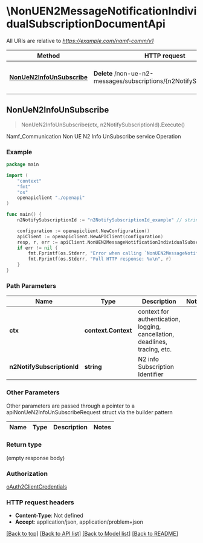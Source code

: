 # \NonUEN2MessageNotificationIndividualSubscriptionDocumentApi

All URIs are relative to *https://example.com/namf-comm/v1*

Method | HTTP request | Description
------------- | ------------- | -------------
[**NonUeN2InfoUnSubscribe**](NonUEN2MessageNotificationIndividualSubscriptionDocumentApi.md#NonUeN2InfoUnSubscribe) | **Delete** /non-ue-n2-messages/subscriptions/{n2NotifySubscriptionId} | Namf_Communication Non UE N2 Info UnSubscribe service Operation



## NonUeN2InfoUnSubscribe

> NonUeN2InfoUnSubscribe(ctx, n2NotifySubscriptionId).Execute()

Namf_Communication Non UE N2 Info UnSubscribe service Operation

### Example

```go
package main

import (
    "context"
    "fmt"
    "os"
    openapiclient "./openapi"
)

func main() {
    n2NotifySubscriptionId := "n2NotifySubscriptionId_example" // string | N2 info Subscription Identifier

    configuration := openapiclient.NewConfiguration()
    apiClient := openapiclient.NewAPIClient(configuration)
    resp, r, err := apiClient.NonUEN2MessageNotificationIndividualSubscriptionDocumentApi.NonUeN2InfoUnSubscribe(context.Background(), n2NotifySubscriptionId).Execute()
    if err != nil {
        fmt.Fprintf(os.Stderr, "Error when calling `NonUEN2MessageNotificationIndividualSubscriptionDocumentApi.NonUeN2InfoUnSubscribe``: %v\n", err)
        fmt.Fprintf(os.Stderr, "Full HTTP response: %v\n", r)
    }
}
```

### Path Parameters


Name | Type | Description  | Notes
------------- | ------------- | ------------- | -------------
**ctx** | **context.Context** | context for authentication, logging, cancellation, deadlines, tracing, etc.
**n2NotifySubscriptionId** | **string** | N2 info Subscription Identifier | 

### Other Parameters

Other parameters are passed through a pointer to a apiNonUeN2InfoUnSubscribeRequest struct via the builder pattern


Name | Type | Description  | Notes
------------- | ------------- | ------------- | -------------


### Return type

 (empty response body)

### Authorization

[oAuth2ClientCredentials](../README.md#oAuth2ClientCredentials)

### HTTP request headers

- **Content-Type**: Not defined
- **Accept**: application/json, application/problem+json

[[Back to top]](#) [[Back to API list]](../README.md#documentation-for-api-endpoints)
[[Back to Model list]](../README.md#documentation-for-models)
[[Back to README]](../README.md)

